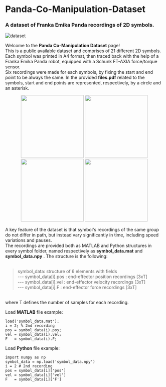# Panda-Co-Manipulation-Dataset
### A dataset of Franka Emika Panda recordings of 2D symbols.

![dataset](https://github.com/user-attachments/assets/dcf92aaf-e12a-4233-add4-427d039acaeb)

Welcome to the **Panda Co-Manipulation Dataset** page! <br>
This is a public available dataset and comprises of 21 different 2D symbols. Each symbol was printed in A4 format, then traced back with the help of a Franka Emika Panda robot, equipped with a Schunk FT-AXIA force/torque sensor. <br>
Six recordings were made for each symbols, by fixing the start and end point to be always the same. In the provided __files.pdf__ related to the symbols, start and end points are represented, respectively, by a circle and an asterisk.

<p align="center">
  <img src="https://github.com/user-attachments/assets/67841964-ded2-4989-a49e-a0452c548ffa" width="200" />
  <img src="https://github.com/user-attachments/assets/16bad41f-8c7f-46ee-8cf4-e21c8f67b6fa" width="200" />
  <img src="https://github.com/user-attachments/assets/ced2d879-6b27-423c-94de-d0b201010374" width="200" />
  <img src="https://github.com/user-attachments/assets/d4ea2900-801a-4849-bc18-1de5950609e3" width="200" />
</p>


A key feature of the dataset is that symbol's recordings of the same group do not differ in path, but instead vary significantly in time, including speed variations and pauses. <br>
The recordings are provided both as MATLAB and Python structures in every symbol folder, named respectively as __symbol_data.mat__ and __symbol_data.npy__ . The structure is the following: <br>
<br>
> symbol_data: structure of 6 elements with fields <br>
> --- symbol_data[i].pos : end-effector position recordings [3xT] <br>
> --- symbol_data[i].vel : end-effector velocity recordings [3xT] <br>
> --- symbol_data[i].F : end-effector force recordings [3xT] <br>
<br>
where T defines the number of samples for each recording.


Load **MATLAB** file example:
```
load('symbol_data.mat');
i = 2; % 2nd recording
pos = symbol_data(i).pos;
vel = symbol_data(i).vel;
F   = symbol_data(i).F;
```
Load **Python** file example:
```
import numpy as np
symbol_data = np.load('symbol_data.npy')
i = 2 # 2nd recording
pos = symbol_data[i]['pos']
vel = symbol_data[i]['vel']
F   = symbol_data[i]['F']
```


